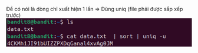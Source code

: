 Đề có nói là dòng chỉ xuất hiện 1 lần
=> Dùng uniq (file phải được sắp xếp trước)
![alt text](writeup\anh\10.png)
